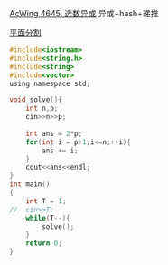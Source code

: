 
[AcWing 4645. 选数异或](https://www.acwing.com/solution/content/235707/)
异或+hash+递推



[平面分割](https://blog.csdn.net/uiqrm/article/details/54666655)

```c
#include<iostream>
#include<string.h>
#include<string>
#include<vector>
using namespace std;

void solve(){
	int n,p;
	cin>>n>>p;
	
	int ans = 2*p;
	for(int i = p+1;i<=n;++i){
		ans += i;
	}
	cout<<ans<<endl;
}
int main()
{
	int T = 1;
//	cin>>T;
	while(T--){
		solve();
	}
    return 0;
}
```

